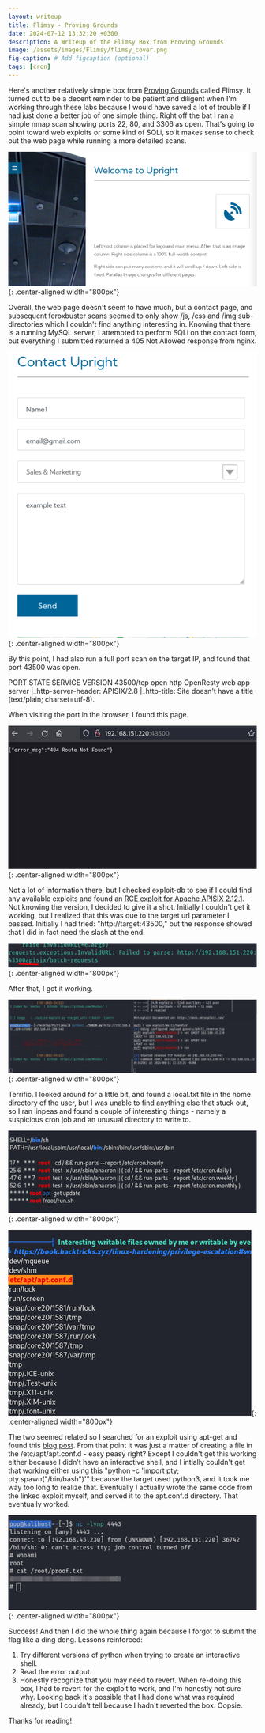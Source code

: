 ```yaml
---
layout: writeup
title: Flimsy - Proving Grounds
date: 2024-07-12 13:32:20 +0300
description: A Writeup of the Flimsy Box from Proving Grounds
image: /assets/images/Flimsy/flimsy_cover.png
fig-caption: # Add figcaption (optional)
tags: [cron]
---
```



Here's another relatively simple box from [Proving Grounds](https://www.offsec.com/labs/) called Flimsy. It turned out to be a decent reminder to be patient and diligent when I'm working through these labs because I would have saved a lot of trouble if I had just done a better job of one simple thing. Right off the bat I ran a simple nmap scan showing ports 22, 80, and 3306 as open. That's going to point toward web exploits or some kind of SQLi, so it makes sense to check out the web page while running a more detailed scans. 

![Flimsy Landing Page](/assets/images/Flimsy/flimsy_cover.png){: .center-aligned width="800px"}

Overall, the web page doesn't seem to have much, but a contact page, and subsequent feroxbuster scans seemed to only show /js, /css and /img sub-directories which I couldn't find anything interesting in. Knowing that there is a running MySQL server, I attempted to perform SQLi on the contact form, but everything I submitted returned a 405 Not Allowed response from nginx. 

![Contact Page](/assets/images/Flimsy/contact_sqli.png){: .center-aligned width="800px"}

By this point, I had also run a full port scan on the target IP, and found that port 43500 was open. 

PORT      STATE SERVICE VERSION
43500/tcp open  http    OpenResty web app server
|_http-server-header: APISIX/2.8
|_http-title: Site doesn't have a title (text/plain; charset=utf-8).

When visiting the port in the browser, I found this page. 

![Port 43500](/assets/images/Flimsy/43500.png){: .center-aligned width="800px"}

Not a lot of information there, but I checked exploit-db to see if I could find any available exploits and found an [RCE exploit for Apache APISIX 2.12.1](https://www.exploit-db.com/exploits/50829). Not knowing the version, I decided to give it a shot. Initially I couldn't get it working, but I realized that this was due to the target url parameter I passed. Initially I had tried: "http://target:43500," but the response showed that I did in fact need the slash at the end. 

![Initial Response](/assets/images/Flimsy/initial_response.png){: .center-aligned width="800px"}

After that, I got it working. 

![Shell caught](/assets/images/Flimsy/exploit_and_shell.png){: .center-aligned width="800px"}

Terrific. I looked around for a little bit, and found a local.txt file in the home directory of the user, but I was unable to find anything else that stuck out, so I ran linpeas and found a couple of interesting things - namely a suspicious cron job and an unusual directory to write to. 

![Cron Job](/assets/images/Flimsy/linpeas_cron.png){: .center-aligned width="800px"}

![Directory](/assets/images/Flimsy/linpeas_directory.png){: .center-aligned width="800px"}

The two seemed related so I searched for an exploit using apt-get and found this [blog post](https://systemweakness.com/code-execution-with-apt-update-in-crontab-privesc-in-linux-e6d6ffa8d076). From that point it was just a matter of creating a file in the /etc/apt/apt.conf.d - easy peasy right? Except I couldn't get this working either because I didn't have an interactive shell, and I intially couldn't get that working either using this "python -c 'import pty; pty.spawn("/bin/bash")'" because the target used python3, and it took me way too long to realize that. Eventually I actually wrote the same code from the linked exploit myself, and served it to the apt.conf.d directory. That eventually worked. 

![Success](/assets/images/Flimsy/root_shell_proof.png){: .center-aligned width="800px"}

Success! And then I did the whole thing again because I forgot to submit the flag like a ding dong. Lessons reinforced:
1. Try different versions of python when trying to create an interactive shell. 
2. Read the error output. 
3. Honestly recognize that you may need to revert. When re-doing this box, I had to revert for the exploit to work, and I'm honestly not sure why. Looking back it's possible that I had done what was required already, but I couldn't tell because I hadn't reverted the box. Oopsie. 

Thanks for reading!
